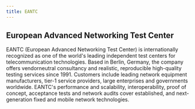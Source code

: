 ```yaml
---
title: EANTC
---
```


## European Advanced Networking Test Center

EANTC (European Advanced Networking Test Center) is internationally recognized as one of the world's leading
independent test centers for telecommunication technologies. Based in Berlin, Germany, the company offers vendorneutral
consultancy and realistic, reproducible high-quality testing services since 1991. Customers include leading
network equipment manufacturers, tier-1 service providers, large enterprises and governments worldwide. EANTC's
performance and scalability, interoperability, proof of concept, acceptance tests and network audits cover established,
and next-generation fixed and mobile network technologies.